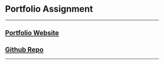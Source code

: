 # Portfolio Assignment
---
## [Portfolio Website](https://scintillating-capybara-b487a3.netlify.app)
## [Github Repo](https://github.com/JakobCoding/PortfolioAssignment.git)
---
